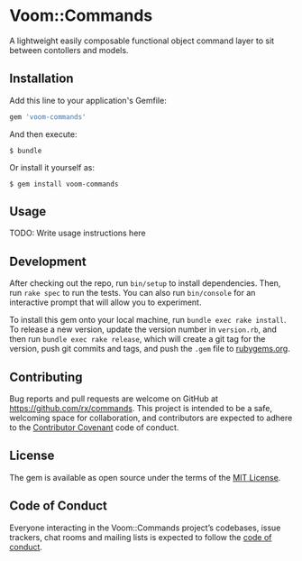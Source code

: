 # Voom::Commands

A lightweight easily composable functional object command layer to sit between contollers and models.

## Installation

Add this line to your application's Gemfile:

```ruby
gem 'voom-commands'
```

And then execute:

    $ bundle

Or install it yourself as:

    $ gem install voom-commands

## Usage

TODO: Write usage instructions here

## Development

After checking out the repo, run `bin/setup` to install dependencies. Then, run `rake spec` to run the tests. You can also run `bin/console` for an interactive prompt that will allow you to experiment.

To install this gem onto your local machine, run `bundle exec rake install`. To release a new version, update the version number in `version.rb`, and then run `bundle exec rake release`, which will create a git tag for the version, push git commits and tags, and push the `.gem` file to [rubygems.org](https://rubygems.org).

## Contributing

Bug reports and pull requests are welcome on GitHub at https://github.com/rx/commands. This project is intended to be a safe, welcoming space for collaboration, and contributors are expected to adhere to the [Contributor Covenant](http://contributor-covenant.org) code of conduct.

## License

The gem is available as open source under the terms of the [MIT License](https://opensource.org/licenses/MIT).

## Code of Conduct

Everyone interacting in the Voom::Commands project’s codebases, issue trackers, chat rooms and mailing lists is expected to follow the [code of conduct](https://github.com/[USERNAME]/voom-commands/blob/master/CODE_OF_CONDUCT.md).
